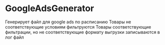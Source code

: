 # GoogleAdsGenerator
Генерирует файл для google ads по расписанию
Товары не соответствующие условиям фильтруются
Товары соответствующие фильтрации, но не соответствующие формату выгрузки записываются в лог файл
